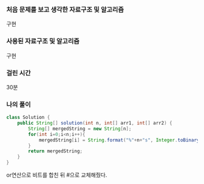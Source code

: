### 처음 문제를 보고 생각한 자료구조 및 알고리즘

구현

### 사용된 자료구조 및 알고리즘

구현

### 걸린 시간

30분

### 나의 풀이

```java
class Solution {
    public String[] solution(int n, int[] arr1, int[] arr2) {
        String[] mergedString = new String[n];
        for(int i=0;i<n;i++){
            mergedString[i] = String.format("%"+n+"s", Integer.toBinaryString(arr1[i] | arr2[i])).replace('1','#').replace('0',' ');
        }
        return mergedString;
    }
}
```

or연산으로 비트를 합친 뒤 #으로 교체해줬다.

